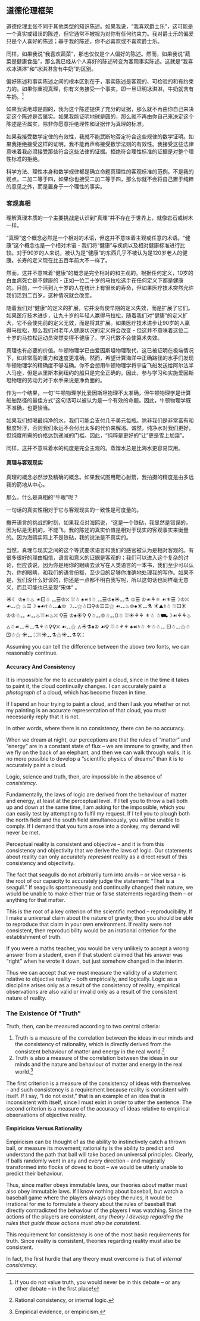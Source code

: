 ## 道德伦理框架

道德伦理主张不同于其他类型的知识陈述。如果我说，“我喜欢爵士乐”，这可能是一个真实或错误的陈述，但它通常不被视为对你有任何约束力。我对爵士乐的偏爱只是个人喜好的陈述；基于我的陈述，你不必喜欢或不喜欢爵士乐。

同样，如果我说“我喜欢蔬菜”，那也仅仅是个人偏好的陈述。然而，如果我说“蔬菜是健康食品”，那么我已经从个人喜好的陈述转变为客观事实陈述。这就是“我喜欢冰淇淋”和“冰淇淋含有牛奶”的区别。

偏好陈述和事实陈述之间的根本区别在于，事实陈述是客观的、可检验的和有约束力的。如果你重视真理，你有义务接受一个事实，即一旦证明冰淇淋，牛奶就含有牛奶。[^1]

如果我说地球是圆的，我为这个陈述提供了充分的证据，那么就不再由你自己来决定这个陈述是否属实。如果我能证明地球是圆的，那么就不再由你自己来决定这个陈述是否属实，除非你愿意拒绝理性和证据作为真理的标准。

如果我接受数学定律的有效性，我就不能武断地否定符合这些规律的数学证明。如果我拒绝接受这样的证明，我不能再声称接受数学法则的有效性。我接受这些法律意味着我必须接受那些符合这些法律的证据。拒绝符合理性标准的证据是对整个理性标准的拒绝。

科学方法、理性本身和数学规律都是确立命题真理性的客观标准的范例。不是我的观点，二加二等于四，如果你也接受二加二等于四，那么你就不会将自己置于纯粹的意见之外，而是置身于一个理性的事实。

### 客观真相

理解真理本质的一个主要挑战是认识到“真理”并不存在于世界上，就像岩石或树木一样。

“真理”这个概念必然是一个相对的术语，但这并不意味着主观或任意的术语。“健康”这个概念也是一个相对术语 - 我们将“健康”与疾病以及相对健康标准进行比较。对于90岁的人来说，被认为是“健康”的东西几乎不被认为是120岁老人的健康。长寿的定义现在比五百年前大不一样了。

然而，这并不意味着“健康”的概念是完全相对的和主观的。根据任何定义，10岁的白血病死亡是不健康的 - 正如一位二十岁的马拉松选手在任何定义下都是健康的。目前，一个活到九十岁的人在统计上有很长的寿命，但如果医疗技术突然允许我们活到二百岁，这种情况就会改变。

随着我们对“健康”的定义的扩展，它并没有使早期的定义失效，而是扩展了它们。如果医疗技术进步，让九十岁的年轻人赢得马拉松，随着我们对“健康”的定义扩大，它不会使先前的定义无效，而是将其扩展。如果医疗技术进步让90岁的人赢得马拉松，那么我们对老年人健康状况的定义将会改变 - 但这并不意味着这位二十岁的马拉松运动员突然变得不健康了。学习代数不会使算术失效。

真理也有必要的价值。牛顿物理学已由爱因斯坦物理取代，这已被证明在极端情况下，如非常高的重力和速度更准确。然而，希望计算海洋中正确路径的水手们发现牛顿物理学的精确度不够准确。你不会想用牛顿物理学将宇宙飞船发送给阿尔法半人马座，但是从里斯本到纽约的船只是完全正确的。因此，参与学习和实施爱因斯坦物理的劳动力对于水手来说是净负面的。

作为一个结果，一句“牛顿物理学比爱因斯坦物理不太准确，但牛顿物理学是计算船舶路径的最佳方式”这句话可以被认为是一个有效的命题。因此，牛顿物理学既不准确，也更恰当。

如果我们想喝最纯净的水，我们可能会支付几千美元每瓶。除非我们是非常富有和极度轻浮，否则我们永远不会付出太多的代价来解渴。诚然，纯净水对我们更好，但纯度所需的价格达到递减的门槛。因此，“纯粹是更好的“让”更是雪上加霜”。

同样，这并不意味着水的纯度是完全主观的。蒸馏水总是比海水更容易饮用。

#### 真理与客观现实

真理的概念必然涉及精确的概念。如果我试图用靶心射箭，我拍摄的精度是由多远我的箭地从中心。

那么，什么是真相的“牛眼”呢？

一句话的真实性相对于它与客观现实的一致性是可度量的。

撇开语言的挑战的时刻，如果我点对海鸥说，“这是一个铁砧，我显然是错误的，因为砧是无机的，不能飞。我的陈述的真实价值是相对于现实的客观事实来衡量的。因为海鸥实际上不是铁砧，我的说法是不真实的。

当然，真理与现实之间的这个等式要求语言和我们的感官被认为是相对客观的。有很多很好的理由相信，语言和意义的证据是客观的；我们可以进入这个复杂的讨论，但应该说，因为你是用你的眼睛去读写在人类语言的一本书，我们至少可以认为，你的眼睛，和我们的语言份额，至少目的足够你准确地处理我的写作。如果不是，我们没什么好谈的，你还是一点都不明白我写呢，所以这句话也同样毫无意义，而且可能也已呈现“宋体” 。

☀☾ ♔♠☃♨ ☙⚀☃ ⚋☰♔⛌ ⛆☃ ♠☙⚕☃ ⚋☰♔♠☀⚋⚗ ♔☰ ♔☙⚘⚛ ☙⚜☰☽♔⛌ ☙⚋⚝ ♨☰☽ ♠☙⚕☃⚋⛰♔ ☽⚋⚝☃⚀⚲♔☰☰⚝ ☙⚋♨♔♠☀⚋⚗ ☀⛰⚕☃ ⛆⚀☀♔♔☃⚋ ☙⚋♨⛆☙♨⛌ ⚲☰ ♔♠☀⚲ ⚲☃⚋♔☃⚋⛻☃ ⛆☀⚘⚘ ⚜☃ ☃⛟☽☙⚘⚘♨ ⛼☃☙⚋☀⚋⚗⚘☃⚲⚲⛌ ☙⚋⚝ ⛼☀⚗♠♔ ☙⚲ ⛆☃⚘⚘ ♠☙⚕☃ ⚜☃☃⚋ ⚀☃⚋⚝☃⚀☃⚝ ☀⚋ ⛶⛆☀⚋⚗⚝☀⚋⚗⚲⛶

Assuming you can tell the difference between the above two fonts, we can reasonably continue.

#### Accuracy And Consistency

It is impossible for me to accurately paint a cloud, since in the time it takes to paint it, the cloud continually changes. I can accurately paint a *photograph* of a cloud, which has become frozen in time.

If I spend an hour trying to paint a cloud, and then I ask you whether or not my painting is an accurate representation of that cloud, you must necessarily reply that it is not.

In other words, where there is no consistency, there can be no accuracy.

When we dream at night, our perceptions are that the rules of “matter” and “energy” are in a constant state of flux – we are immune to gravity, and then we fly on the back of an elephant, and then we can walk through walls. It is no more possible to develop a “scientific physics of dreams” than it is to accurately paint a cloud.

Logic, science and truth, then, are impossible in the absence of *consistency*.

Fundamentally, the laws of logic are derived from the behaviour of matter and energy, at least at the perceptual level. If I tell you to throw a ball both up and down at the same time, I am asking for the impossible, which you can easily test by attempting to fulfil my request. If I tell you to plough both the north field and the south field simultaneously, you will be unable to comply. If I demand that you turn a rose into a donkey, my demand will never be met.

Perceptual reality is consistent and objective – and it is from this consistency and objectivity that we derive the laws of logic. Our statements about reality can only accurately *represent* reality as a direct result of this consistency and objectivity.

The fact that seagulls do not arbitrarily turn into anvils – or vice versa – is the root of our capacity to accurately judge the statement: “That is a seagull.” If seagulls spontaneously and continually changed their nature, we would be unable to make either true or false statements regarding them – or anything for that matter.

This is the root of a key criterion of the scientific method – reproducibility. If I make a universal claim about the nature of gravity, then you should be able to reproduce that claim in your own environment. If reality were *not* consistent, then reproducibility would be an irrational criterion for the establishment of truth.

If you were a maths teacher, you would be very unlikely to accept a wrong answer from a student, even if that student claimed that his answer was “right” when he wrote it down, but just somehow changed in the interim.

Thus we can accept that we must measure the validity of a statement relative to objective reality – both empirically, and logically. Logic as a discipline arises only as a result of the consistency of reality; empirical observations are also valid or invalid only as a result of the consistent nature of reality.

### The Existence Of "Truth"

Truth, then, can be measured according to two central criteria:

1. Truth is a measure of the correlation between the ideas in our minds and the consistency of rationality, which is directly derived from the consistent behaviour of matter and energy in the real world.[^2]
2. Truth is also a measure of the correlation between the ideas in our minds and the nature and behaviour of matter and energy in the real world.[^3]

The first criterion is a measure of the consistency of ideas with themselves – and such consistency is a requirement because reality is consistent with itself. If I say, “I do not exist,” that is an example of an idea that is inconsistent with itself, since I must exist in order to utter the sentence. The second criterion is a measure of the accuracy of ideas relative to empirical observations of objective reality.

#### Empiricism Versus Rationality

Empiricism can be thought of as the ability to instinctively catch a thrown ball, or measure its movement; rationality is the ability to predict and understand the path that ball will take based on universal principles. Clearly, if balls randomly went in any and every direction – and magically transformed into flocks of doves to boot – we would be utterly unable to predict their behaviour.

Thus, since matter obeys immutable laws, our theories *about* matter must also obey immutable laws. If I know nothing about baseball, but watch a baseball game where the players always obey the rules, it would be irrational for me to formulate a theory about the rules of baseball that directly contradicted the behaviour of the players I was watching. Since the actions of the players are consistent, *any theory I develop regarding the rules that guide those actions must also be consistent*.

This requirement for consistency is one of the most basic requirements for truth. Since reality is consistent, theories regarding reality must also be consistent.

In fact, the first hurdle that any theory must overcome is that of *internal consistency*.

[^1]: If you do not value truth, you would never be in this debate – or any other debate – in the first place!

[^2]: Rational consistency, or internal logic.

[^3]: Empirical evidence, or empiricism.
